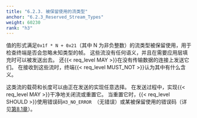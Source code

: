 ```yaml
---
title: "6.2.3. 被保留使用的流类型"
anchor: "6.2.3_Reserved_Stream_Types"
weight: 60230
rank: "h3"
---
```


值的形式满足`0x1f * N + 0x21`（其中 N 为非负整数）的流类型被保留使用，用于检查终端是否会忽略未知类型的帧。
这些流没有任何语义，并且在需要应用层填充时可以被发送出去。
还{{< req_level MAY >}}在没有传输数据的连接上发送它们。
在接收到这些流时，终端{{< req_level MUST_NOT >}}认为其中有什么含义。

这类流的载荷和长度可以由正在发送的实现任意选择。
在发送过程中，实现{{< req_level MAY >}}干净地关闭流或重置它。
当重置它时，{{< req_level SHOULD >}}使用错误码`H3_NO_ERROR `（无错误）或某被保留使用的错误码（详见[第8.1章](#8.1_HTTP3_Error_Codes)）。
